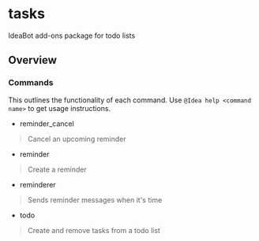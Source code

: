 # tasks
IdeaBot add-ons package for todo lists

## Overview ##

### Commands ###
This outlines the functionality of each command.
Use `@Idea help <command name>` to get usage instructions.

* reminder_cancel
> Cancel an upcoming reminder

* reminder
> Create a reminder

* reminderer
> Sends reminder messages when it's time

* todo
> Create and remove tasks from a todo list

